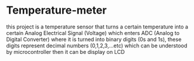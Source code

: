 # Temperature-meter
this project is a temperature sensor that turns a certain temperature into a certain Analog Electrical Signal (Voltage) which enters ADC (Analog to Digital Converter) where it is turned into binary digits (0s and 1s), these digits represent decimal numbers (0,1,2,3,...etc) which can be understood by microcontroller then it can be display on LCD 
